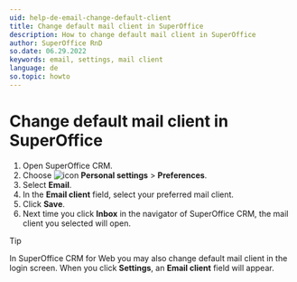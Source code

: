 ```yaml
---
uid: help-de-email-change-default-client
title: Change default mail client in SuperOffice
description: How to change default mail client in SuperOffice
author: SuperOffice RnD
so.date: 06.29.2022
keywords: email, settings, mail client
language: de
so.topic: howto
---
```


# Change default mail client in SuperOffice

1. Open SuperOffice CRM.
2. Choose ![icon][img1] **Personal settings** > **Preferences**.
3. Select **Email**.
4. In the **Email client** field, select your preferred mail client.
5. Click **Save**.
6. Next time you click **Inbox** in the navigator of SuperOffice CRM, the mail client you selected will open.

> [!TIP]
> In SuperOffice CRM for Web you may also change default mail client in the login screen. When you click **Settings**, an **Email client** field will appear.

<!-- Referenced links -->

<!-- Referenced images -->
[img1]: ../../../media/icons/personal-settings-small.png

